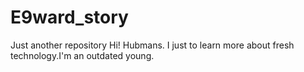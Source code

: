 # E9ward_story
Just another repository
Hi! Hubmans.
I just to learn more about fresh technology.I'm an outdated young.
